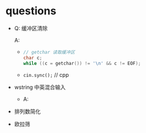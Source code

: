 # questions

- Q: 缓冲区清除

  A:

  - ```cpp
    // getchar 读取缓冲区
    char c;
    while ((c = getchar()) != '\n' && c != EOF);
    ```

  - `cin.sync();`  // cpp

- wstring 中英混合输入

  - A:

- 排列数简化

- 欧拉筛
